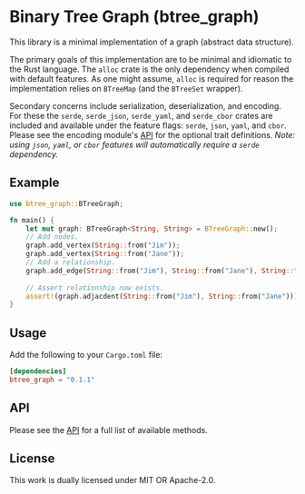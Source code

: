 # Binary Tree Graph (btree_graph)

This library is a minimal implementation of a graph 
(abstract data structure). 

The primary goals of this implementation are to be 
minimal and idiomatic to the Rust language. The `alloc`
crate is the only dependency when compiled with default
features. As one might assume, `alloc` is required for 
reason the implementation relies on `BTreeMap` (and the
`BTreeSet` wrapper).

Secondary concerns include serialization,
deserialization, and encoding. For these the `serde`,
`serde_json`, `serde_yaml`, and `serde_cbor` crates
are included and available under the feature flags:
`serde`, `json`, `yaml`, and `cbor`. Please see the 
encoding module's [API](./src/encoding/api.rs) for
the optional trait definitions. *Note: using `json`,
`yaml`, or `cbor` features will automatically require
a `serde` dependency.*

## Example
```rust
use btree_graph::BTreeGraph;

fn main() {
    let mut graph: BTreeGraph<String, String> = BTreeGraph::new();
    // Add nodes.
    graph.add_vertex(String::from("Jim"));
    graph.add_vertex(String::from("Jane"));
    // Add a relationship.
    graph.add_edge(String::from("Jim"), String::from("Jane"), String::from("Loves"));
    
    // Assert relationship now exists.
    assert!(graph.adjacdent(String::from("Jim"), String::from("Jane")));
}
```

## Usage

Add the following to your `Cargo.toml` file:
```toml
[dependencies]
btree_graph = "0.1.1"
```

## API

Please see the [API](./src/graph/api.rs) for a full list of
available methods.

## License

This work is dually licensed under MIT OR Apache-2.0.
